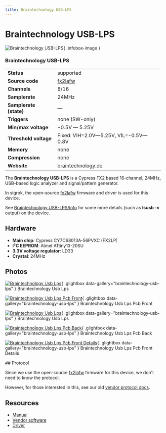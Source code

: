 ```yaml
---
title: Braintechnology USB-LPS
---
```


# Braintechnology USB-LPS

<div class="infobox" markdown>

![Braintechnology USB-LPS](./img/Braintechnology_usb_lps.jpg){ .infobox-image }

### Braintechnology USB-LPS

| | |
|---|---|
| **Status** | supported |
| **Source code** | [fx2lafw](https://github.com/OpenTraceLab/OpenTraceCapture/tree/main/src/hardware/fx2lafw) |
| **Channels** | 8/16 |
| **Samplerate** | 24MHz |
| **Samplerate (state)** | — |
| **Triggers** | none (SW-only) |
| **Min/max voltage** | -0.5V — 5.25V |
| **Threshold voltage** | Fixed: VIH=2.0V—5.25V, VIL=-0.5V—0.8V |
| **Memory** | none |
| **Compression** | none |
| **Website** | [braintechnology.de](http://www.braintechnology.de/webshop/catalog/product_info.php?&amp;products_id=105) |

</div>

The **Braintechnology USB-LPS** is a Cypress FX2 based 16-channel, 24MHz, USB-based logic analyzer and signal/pattern generator.

In sigrok, the open-source [fx2lafw](https://sigrok.org/wiki/Fx2lafw) firmware and driver is used for this device.

See [Braintechnology USB-LPS/Info](https://sigrok.org/wiki/Braintechnology_USB-LPS/Info) for some more details (such as **lsusb -v** output) on the device.

## Hardware
- **Main chip:** Cypress CY7C68013A-56PVXC (FX2LP)
- **I²C EEPROM**: Atmel ATtiny13-20SU
- **3.3V voltage regulator**: LD33
- **Crystal**: 24MHz

## Photos

<div class="photo-grid" markdown>

[![Braintechnology Usb Lps](./img/Braintechnology_usb_lps.jpg)](./img/Braintechnology_usb_lps.jpg "Braintechnology Usb Lps"){ .glightbox data-gallery="braintechnology-usb-lps" }
<span class="caption">Braintechnology Usb Lps</span>

[![Braintechnology Usb Lps Pcb Front](./img/Braintechnology_usb_lps_pcb_front.jpg)](./img/Braintechnology_usb_lps_pcb_front.jpg "Braintechnology Usb Lps Pcb Front"){ .glightbox data-gallery="braintechnology-usb-lps" }
<span class="caption">Braintechnology Usb Lps Pcb Front</span>

[![Braintechnology Usb Lps](./img/Braintechnology_usb_lps.png)](./img/Braintechnology_usb_lps.png "Braintechnology Usb Lps"){ .glightbox data-gallery="braintechnology-usb-lps" }
<span class="caption">Braintechnology Usb Lps</span>

[![Braintechnology Usb Lps Pcb Back](./img/Braintechnology_usb_lps_pcb_back.jpg)](./img/Braintechnology_usb_lps_pcb_back.jpg "Braintechnology Usb Lps Pcb Back"){ .glightbox data-gallery="braintechnology-usb-lps" }
<span class="caption">Braintechnology Usb Lps Pcb Back</span>

[![Braintechnology Usb Lps Pcb Front Details](./img/Braintechnology_usb_lps_pcb_front_details.jpg)](./img/Braintechnology_usb_lps_pcb_front_details.jpg "Braintechnology Usb Lps Pcb Front Details"){ .glightbox data-gallery="braintechnology-usb-lps" }
<span class="caption">Braintechnology Usb Lps Pcb Front Details</span>

</div>
## Protocol

Since we use the open-source [fx2lafw](https://sigrok.org/wiki/Fx2lafw) firmware for this device, we don't need to know the protocol.

However, for those interested in this, see our old [vendor protocol docs](https://sigrok.org/wiki/Braintechnology_USB-LPS/Info#Vendor_USB_protocol).

## Resources
- [Manual](http://www.braintechnology.de/downstat18/download.php?file=lps_doc.pdf)
- [Vendor software](http://www.braintechnology.de/downstat18/download.php?file=lpssetup10723.exe)
- [Driver](http://www.braintechnology.de/downstat18/download.php?file=lpsdriver_32_64bit.zip)

